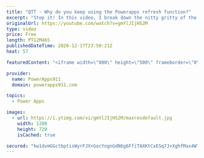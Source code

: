 ```yaml
---
title: "QTT - Why do you keep using the Powerapps refresh function?"
excerpt: "Stop it! In this video, I break down the nitty gritty of the Refresh function and why you shouldn't use it. Unless, of course, you enjoy triple refreshing your data for no reason? 🤔  Power Apps training available at https://training.powerapps911.com"
originalUrl: https://youtube.com/watch?v=gmYlJIjHS2M
type: video
price: Free
length: PT12M46S
publishedDateTime: 2020-12-17T23:50:21Z
heat: 57

featuredContent: "<iframe width=\"800\" height=\"500\" frameborder=\"0\" src=\"https://www.youtube.com/embed/gmYlJIjHS2M\" allow=\"accelerometer; autoplay; encrypted-media; gyroscope; picture-in-picture\" allowfullscreen></iframe>"

provider:
  name: PowerApps911
  domain: powerapps911.com

topics:
  - Power Apps

images:
  - url: https://i.ytimg.com/vi/gmYlJIjHS2M/maxresdefault.jpg
    width: 1280
    height: 720
    isCached: true

secured: "hw1dvmGGctbptisWyrFJX+GocYognGdN6g6FfiTAXKtCxESq7J+XghfMax4WTE4pVVKgirsygEeXp3ubnkZKl5aHLUY99tEswP9gU0OG0FTRrM4O33w0HnbhrEx3EkEWGUO4Ttckzjsg5x1DMeGNdO6KU3lCqK4wvfXTRFT0cNCJAjQvn/ixwwpDTUiohZFstmMhFiyRJ+9KQ56Vw67Rc98SrrJRdtIn1dj7WF9VRV5MMMn9PuGNZ4w+wOj3cl6F49sNBbIT24gKnSFrZxeMwuzHC0x3IU3L1OyDBTj6J3QP0CNOCnsJYCIcd3g10ECmNZmiXKh2YuaLcelxxMKHOaLo1zi2ufHd2mIP+iHOYGUveScXQ3GAWPYemM0nBF3+Q4A12u2XEHSFI4lm1MWOZw==;k9BbGRhr/EbudMUc1JfAdw=="
---
```


